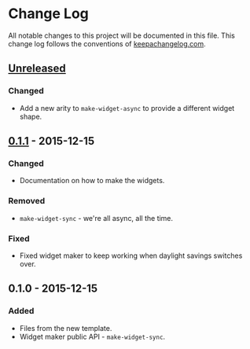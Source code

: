 # Change Log
All notable changes to this project will be documented in this file. This change log follows the conventions of [keepachangelog.com](http://keepachangelog.com/).

## [Unreleased][unreleased]
### Changed
- Add a new arity to `make-widget-async` to provide a different widget shape.

## [0.1.1] - 2015-12-15
### Changed
- Documentation on how to make the widgets.

### Removed
- `make-widget-sync` - we're all async, all the time.

### Fixed
- Fixed widget maker to keep working when daylight savings switches over.

## 0.1.0 - 2015-12-15
### Added
- Files from the new template.
- Widget maker public API - `make-widget-sync`.

[unreleased]: https://github.com/your-name/firstclo/compare/0.1.1...HEAD
[0.1.1]: https://github.com/your-name/firstclo/compare/0.1.0...0.1.1
